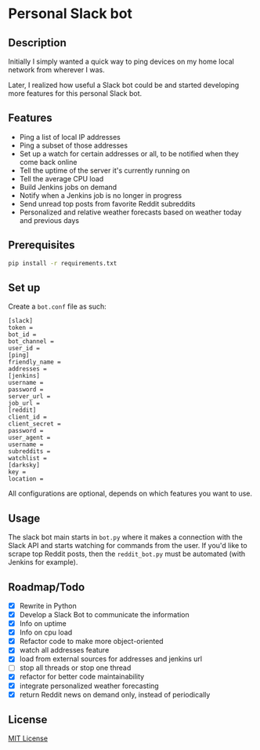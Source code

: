 # Personal Slack bot

## Description

Initially I simply wanted a quick way to ping devices on my home local network from wherever I was.

Later, I realized how useful a Slack bot could be and started developing more features for this personal Slack bot.

## Features
*  Ping a list of local IP addresses
*  Ping a subset of those addresses
*  Set up a watch for certain addresses or all, to be notified when they come back online
*  Tell the uptime of the server it's currently running on
*  Tell the average CPU load
*  Build Jenkins jobs on demand
*  Notify when a Jenkins job is no longer in progress
*  Send unread top posts from favorite Reddit subreddits
*  Personalized and relative weather forecasts based on weather today and previous days 

## Prerequisites
````bash
pip install -r requirements.txt
````

## Set up

Create a `bot.conf` file as such:
```
[slack]
token = 
bot_id = 
bot_channel =
user_id = 
[ping]
friendly_name =
addresses =
[jenkins]
username =
password =
server_url =
job_url =
[reddit]
client_id =
client_secret =
password =
user_agent =
username =
subreddits =
watchlist = 
[darksky]
key = 
location = 
```
All configurations are optional, depends on which features you want to use.

## Usage

The slack bot main starts in `bot.py` where it makes a connection with the Slack API and starts watching for commands from the user. If you'd like to scrape top Reddit posts, then the `reddit_bot.py` must be automated (with Jenkins for example).

## Roadmap/Todo

* [x]  Rewrite in Python
* [x]  Develop a Slack Bot to communicate the information
* [x]  Info on uptime
* [x]  Info on cpu load
* [x]  Refactor code to make more object-oriented
* [x]  watch all addresses feature
* [x]  load from external sources for addresses and jenkins url
* [ ]  stop all threads or stop one thread
* [x]  refactor for better code maintainability
* [x]  integrate personalized weather forecasting
* [x]  return Reddit news on demand only, instead of periodically

## License

[MIT License](https://choosealicense.com/licenses/mit/#)